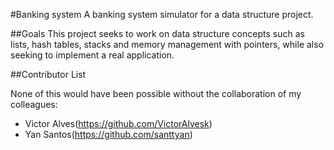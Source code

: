#Banking system
A banking system simulator for a data structure project.

##Goals
This project seeks to work on data structure concepts such as lists, hash tables, stacks and memory management with pointers, while also seeking to implement a real application.

##Contributor List

None of this would have been possible without the collaboration of my colleagues:
* Victor Alves(https://github.com/VictorAlvesk)
* Yan Santos(https://github.com/santtyan)
